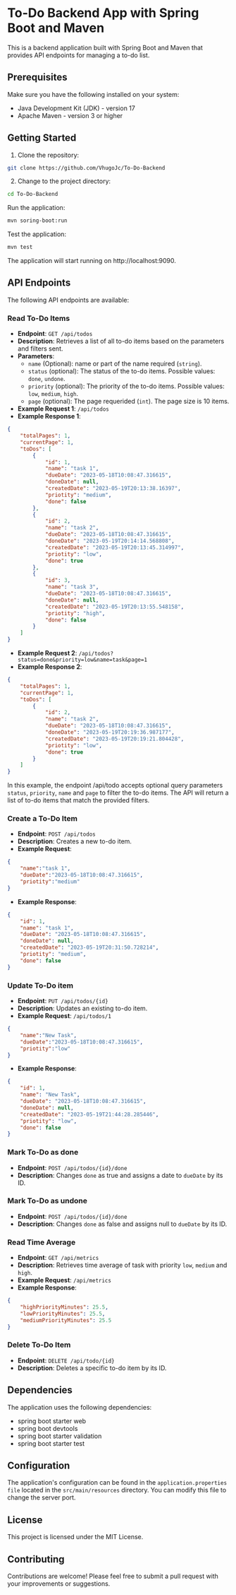 # To-Do Backend App with Spring Boot and Maven

This is a backend application built with Spring Boot and Maven that provides API endpoints for managing a to-do list.

## Prerequisites

Make sure you have the following installed on your system:

- Java Development Kit (JDK) - version 17
- Apache Maven - version 3 or higher

## Getting Started

1. Clone the repository:

```bash
git clone https://github.com/VhugoJc/To-Do-Backend
```
2. Change to the project directory:

```bash
cd To-Do-Backend
```

Run the application:

```bash
mvn soring-boot:run
```
Test the application:
```bash
mvn test
```
The application will start running on http://localhost:9090.



## API Endpoints
The following API endpoints are available:

### Read To-Do Items
- **Endpoint**: `GET /api/todos`
- **Description**: Retrieves a list of all to-do items based on the parameters and filters sent.
- **Parameters**:
    - `name` (Optional): name or part of the name required (`string`).
    - `status` (optional): The status of the to-do items. Possible values: `done`, `undone`.
    - `priority` (optional): The priority of the to-do items. Possible values: `low`, `medium`, `high`.
    - `page` (optional): The page requerided (`int`). The page size is 10 items. 
- **Example Request 1**: `/api/todos`
- **Example Response 1**:
```JSON
{
    "totalPages": 1,
    "currentPage": 1,
    "toDos": [
        {
            "id": 1,
            "name": "task 1",
            "dueDate": "2023-05-18T10:08:47.316615",
            "doneDate": null,
            "createdDate": "2023-05-19T20:13:38.16397",
            "priotity": "medium",
            "done": false
        },
        {
            "id": 2,
            "name": "task 2",
            "dueDate": "2023-05-18T10:08:47.316615",
            "doneDate": "2023-05-19T20:14:14.568808",
            "createdDate": "2023-05-19T20:13:45.314997",
            "priotity": "low",
            "done": true
        },
        {
            "id": 3,
            "name": "task 3",
            "dueDate": "2023-05-18T10:08:47.316615",
            "doneDate": null,
            "createdDate": "2023-05-19T20:13:55.548158",
            "priotity": "high",
            "done": false
        }
    ]
}
```
- **Example Request 2**: `/api/todos?status=done&priority=low&name=task&page=1`
- **Example Response 2**:
```JSON
{
    "totalPages": 1,
    "currentPage": 1,
    "toDos": [
        {
            "id": 2,
            "name": "task 2",
            "dueDate": "2023-05-18T10:08:47.316615",
            "doneDate": "2023-05-19T20:19:36.987177",
            "createdDate": "2023-05-19T20:19:21.804428",
            "priotity": "low",
            "done": true
        }
    ]
}
```
In this example, the endpoint /api/todo accepts optional query parameters `status`, `priority`, `name` and `page` to filter the to-do items. The API will return a list of to-do items that match the provided filters.

### Create a To-Do Item
- **Endpoint**: `POST /api/todos`
- **Description**: Creates a new to-do item.
- **Example Request**:
```JSON
{
    "name":"task 1",
    "dueDate":"2023-05-18T10:08:47.316615",
    "priotity":"medium"
}
```
- **Example Response**:
```JSON
{
    "id": 1,
    "name": "task 1",
    "dueDate": "2023-05-18T10:08:47.316615",
    "doneDate": null,
    "createdDate": "2023-05-19T20:31:50.728214",
    "priotity": "medium",
    "done": false
}
```
### Update To-Do item
- **Endpoint**: `PUT /api/todos/{id}`
- **Description**: Updates an existing to-do item.
- **Example Request**: `/api/todos/1`
```JSON
{
    "name":"New Task",
    "dueDate":"2023-05-18T10:08:47.316615",
    "priotity":"low"
}
```
- **Example Response**:
```JSON
{
    "id": 1,
    "name": "New Task",
    "dueDate": "2023-05-18T10:08:47.316615",
    "doneDate": null,
    "createdDate": "2023-05-19T21:44:28.285446",
    "priotity": "low",
    "done": false
}
```

### Mark To-Do as done
- **Endpoint**: `POST /api/todos/{id}/done`
- **Description**: Changes `done` as true and assigns a date to `dueDate` by its ID.

### Mark To-Do as undone
- **Endpoint**: `POST /api/todos/{id}/done`
- **Description**: Changes `done` as false and assigns null to `dueDate` by its ID.

### Read Time Average
- **Endpoint**: `GET /api/metrics`
- **Description**: Retrieves time average of task with priority `low`, `medium` and `high`.
- **Example Request**: `/api/metrics`
- **Example Response**:
```JSON
{
    "highPriorityMinutes": 25.5,
    "lowPriorityMinutes": 25.5,
    "mediumPriorityMinutes": 25.5
}
```
### Delete To-Do Item
- **Endpoint**: `DELETE /api/todo/{id}`
- **Description**: Deletes a specific to-do item by its ID.

## Dependencies
The application uses the following dependencies:
- spring boot starter web
- spring boot devtools
- spring boot starter validation
- spring boot starter test

## Configuration
The application's configuration can be found in the `application.properties file` located in the `src/main/resources` directory. You can modify this file to change the server port.

## License
This project is licensed under the MIT License.

## Contributing
Contributions are welcome! Please feel free to submit a pull request with your improvements or suggestions.

